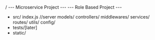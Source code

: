/ 
  --- Microservice Project ---
  --- Role Based Project  ---
 - src/
    index.js //server
    models/
    controllers/
    middlewares/
    services/
    routes/
    utils/
    config/
 - tests/[later]
 - static/